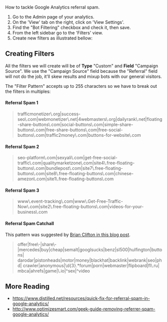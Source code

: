 How to tackle Google Analytics referral spam.

1. Go to the Admin page of your analytics.
1. On the 'View' tab on the right, click on 'View Settings'.
1. Find the "Bot Filtering" checkbox and check it, then save.
1. From the left sidebar go to the 'Filters' view.
1. Create new filters as illustrated bellow:

## Creating Filters

All the filters we will create will be of **Type** "Custom" and **Field** "Campaign Source". We use the "Campaign Source" field because the "Referral" field will not do the job, it'll skew results and mixup bots with our general visitors.

The "Filter Pattern" accepts up to 255 characters so we have to break out the filters in multiples:

#### Referral Spam 1

> trafficmonetizer\\.org|success-seo\\.com|webmonetizer\\.net|4webmasters\\.org|dailyrank\\.net|floating-share-buttons\\.com|social-buttons\\.com|simple-share-buttons\\.com|free-share-buttons\\.com|free-social-buttons\\.com|traffic2money\\.com|buttons-for-website\\.com

#### Referral Spam 2

> seo-platform\\.com|sexyali\\.com|get-free-social-traffic\\.com|qualitymarketzone\\.com|site4\\.free-floating-buttons\\.com|bundlepost\\.com|site7\\.free-floating-buttons\\.com|site8\\.free-floating-buttons\\.com|chinese-amezon\\.com|site1\\.free-floating-buttons\\.com

#### Referral Spam 3

> www\\.event-tracking\\.com|www\\.Get-Free-Traffic-Now\\.com|site2\\.free-floating-buttons\\.com|videos-for-your-business\\.com

#### Referral Spam Catchall

This pattern was suggested by [Brian Clifton in this blog post](https://brianclifton.com/blog/2015/05/29/removing-referral-spam/).

> offer|free\\-|share\\-|mercedes|buy|cheap|semalt|googlsucks|benz|sl500|hulfington|buttons|
darodar|pistonheads|motor|money|blackhat|backlink|webrank|seo|phd|
crawler|anonymous|\\d{3}.*forum|porn|webmaster|flipboard|fl\\.ru|
mbca|ahrefs|game|\\.io|^sex|^video


## More Reading

* https://www.distilled.net/resources/quick-fix-for-referral-spam-in-google-analytics/
* http://www.optimizesmart.com/geek-guide-removing-referrer-spam-google-analytics/
